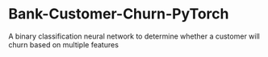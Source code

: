 # Bank-Customer-Churn-PyTorch
A binary classification neural network to determine whether a customer will churn based on multiple features 
